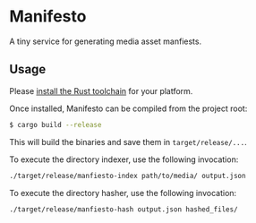 # Manifesto

A tiny service for generating media asset manfiests.

## Usage

Please [install the Rust toolchain](https://rustup.rs) for your platform.

Once installed, Manifesto can be compiled from the project root:

```sh
$ cargo build --release
```

This will build the binaries and save them in `target/release/...`.

To execute the directory indexer, use the following invocation:

```sh
./target/release/manfiesto-index path/to/media/ output.json
```

To execute the directory hasher, use the following invocation:

```sh
./target/release/manfiesto-hash output.json hashed_files/
```
